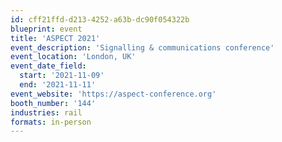 ```yaml
---
id: cff21ffd-d213-4252-a63b-dc90f054322b
blueprint: event
title: 'ASPECT 2021'
event_description: 'Signalling & communications conference'
event_location: 'London, UK'
event_date_field:
  start: '2021-11-09'
  end: '2021-11-11'
event_website: 'https://aspect-conference.org'
booth_number: '144'
industries: rail
formats: in-person
---
```

